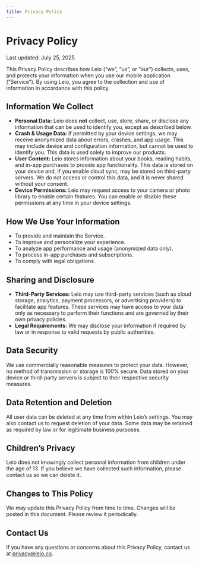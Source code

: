 ```yaml
---
title: Privacy Policy
---
```


# Privacy Policy

Last updated: July 25, 2025

This Privacy Policy describes how Leio (“we”, “us”, or “our”) collects, uses, and protects your information when you use our mobile application (“Service”). By using Leio, you agree to the collection and use of information in accordance with this policy.

## Information We Collect

- **Personal Data:** Leio does **not** collect, use, store, share, or disclose any information that can be used to identify you, except as described below.
- **Crash & Usage Data:** If permitted by your device settings, we may receive anonymized data about errors, crashes, and app usage. This may include device and configuration information, but cannot be used to identify you. This data is used solely to improve our products.
- **User Content:** Leio stores information about your books, reading habits, and in-app purchases to provide app functionality. This data is stored on your device and, if you enable cloud sync, may be stored on third-party servers. We do not access or control this data, and it is never shared without your consent.
- **Device Permissions:** Leio may request access to your camera or photo library to enable certain features. You can enable or disable these permissions at any time in your device settings.

## How We Use Your Information

- To provide and maintain the Service.
- To improve and personalize your experience.
- To analyze app performance and usage (anonymized data only).
- To process in-app purchases and subscriptions.
- To comply with legal obligations.

## Sharing and Disclosure

- **Third-Party Services:** Leio may use third-party services (such as cloud storage, analytics, payment processors, or advertising providers) to facilitate app features. These services may have access to your data only as necessary to perform their functions and are governed by their own privacy policies.
- **Legal Requirements:** We may disclose your information if required by law or in response to valid requests by public authorities.

## Data Security

We use commercially reasonable measures to protect your data. However, no method of transmission or storage is 100% secure. Data stored on your device or third-party servers is subject to their respective security measures.

## Data Retention and Deletion

All user data can be deleted at any time from within Leio’s settings. You may also contact us to request deletion of your data. Some data may be retained as required by law or for legitimate business purposes.

## Children’s Privacy

Leio does not knowingly collect personal information from children under the age of 13. If you believe we have collected such information, please contact us so we can delete it.

## Changes to This Policy

We may update this Privacy Policy from time to time. Changes will be posted in this document. Please review it periodically.

## Contact Us

If you have any questions or concerns about this Privacy Policy, contact us at privacy@leio.co.
